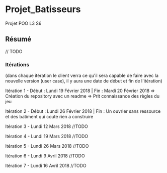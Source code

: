 # Projet_Batisseurs
Projet POO L3 S6

## Résumé 
// TODO

### Itérations
(dans chaque itération le client verra ce qu'il sera capable de faire avec la nouvelle version (user case), il y aura une date de début et fin de l'itération) 

Itération 1 - Début : Lundi 19 Février 2018 | Fin : Mardi 20 Février 2018
=> Création du repository avec un readme
=> Prit connaissance des règles du jeu 
   
Itération 2 - Début : Lundi 26 Février 2018 | Fin : 
Un ouvrier sans ressource et des batiment qui coute rien a construire 
      
Itération 3 - Lundi 12 Mars 2018
//TODO
   
Itération 4 - Lundi 19 Mars 2018
//TODO
   
Itération 5 - Lundi 26 Mars 2018
//TODO
   
Itération 6 - Lundi 9 Avril 2018
//TODO
   
Itération 7 - Lundi 16 Avril 2018
//TODO
   
